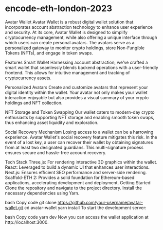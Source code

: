 # encode-eth-london-2023

Avatar Wallet
Avatar Wallet is a robust digital wallet solution that incorporates account abstraction technology to enhance user experience and security. At its core, Avatar Wallet is designed to simplify cryptocurrency management, while also offering a unique interface through which users can create personal avatars. The avatars serve as a personalized gateway to monitor crypto holdings, store Non-Fungible Tokens (NFTs), and engage in token swaps.

Features
Smart Wallet
Harnessing account abstraction, we've crafted a smart wallet that seamlessly blends backend operations with a user-friendly frontend. This allows for intuitive management and tracking of cryptocurrency assets.

Personalized Avatars
Create and customize avatars that represent your digital identity within the wallet. Your avatar not only makes your wallet interaction enjoyable but also provides a visual summary of your crypto holdings and NFT collection.

NFT Storage and Token Swapping
Our wallet caters to modern-day crypto enthusiasts by supporting NFT storage and enabling smooth token swaps, thus enhancing asset liquidity and exploration.

Social Recovery Mechanism
Losing access to a wallet can be a harrowing experience. Avatar Wallet's social recovery feature mitigates this risk. In the event of a lost key, a user can recover their wallet by obtaining signatures from at least two designated guardians. This multi-signature process ensures secure and hassle-free account recovery.

Tech Stack
Three.js: For rendering interactive 3D graphics within the wallet.
React: Leveraged to build a dynamic UI that enhances user interactions.
Next.js: Ensures efficient SEO performance and server-side rendering.
Scaffold-ETH 2: Provides a solid foundation for Ethereum-based applications, accelerating development and deployment.
Getting Started
Clone the repository and navigate to the project directory. Install the necessary dependencies using Yarn.

bash
Copy code
git clone https://github.com/your-username/avatar-wallet.git
cd avatar-wallet
yarn install
To start the development server:

bash
Copy code
yarn dev
Now you can access the wallet application at http://localhost:3000.

